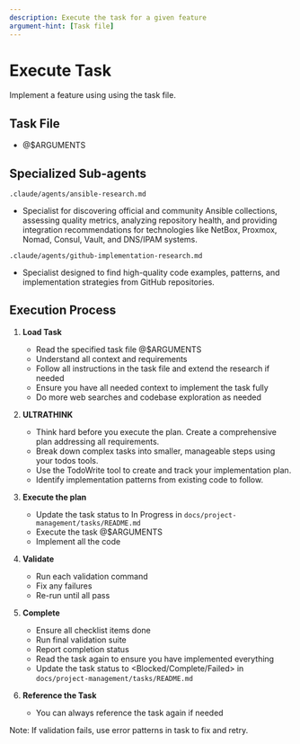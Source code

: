 ```yaml
---
description: Execute the task for a given feature
argument-hint: [Task file]
---
```


# Execute Task

Implement a feature using using the task file.

## Task File

- @$ARGUMENTS

## Specialized Sub-agents

`.claude/agents/ansible-research.md`

- Specialist for discovering official and community Ansible collections, assessing quality metrics, analyzing repository health, and providing integration recommendations for technologies like NetBox, Proxmox, Nomad, Consul, Vault, and DNS/IPAM systems.

`.claude/agents/github-implementation-research.md`

- Specialist designed to find high-quality code examples, patterns, and implementation strategies from GitHub repositories.

## Execution Process

1. **Load Task**

   - Read the specified task file @$ARGUMENTS
   - Understand all context and requirements
   - Follow all instructions in the task file and extend the research if needed
   - Ensure you have all needed context to implement the task fully
   - Do more web searches and codebase exploration as needed

2. **ULTRATHINK**

   - Think hard before you execute the plan. Create a comprehensive plan addressing all requirements.
   - Break down complex tasks into smaller, manageable steps using your todos tools.
   - Use the TodoWrite tool to create and track your implementation plan.
   - Identify implementation patterns from existing code to follow.

3. **Execute the plan**

   - Update the task status to In Progress in `docs/project-management/tasks/README.md`
   - Execute the task @$ARGUMENTS
   - Implement all the code

4. **Validate**

   - Run each validation command
   - Fix any failures
   - Re-run until all pass

5. **Complete**

   - Ensure all checklist items done
   - Run final validation suite
   - Report completion status
   - Read the task again to ensure you have implemented everything
   - Update the task status to <Blocked/Complete/Failed> in `docs/project-management/tasks/README.md`

6. **Reference the Task**
   - You can always reference the task again if needed

Note: If validation fails, use error patterns in task to fix and retry.
